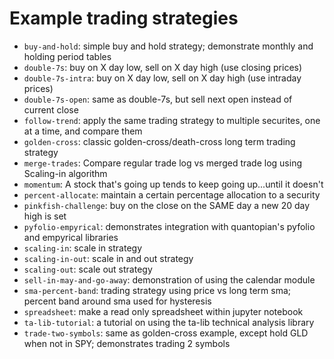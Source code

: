 # Example trading strategies

- `buy-and-hold`: simple buy and hold strategy; demonstrate monthly and holding period tables
- `double-7s`: buy on X day low, sell on X day high (use closing prices)
- `double-7s-intra`: buy on X day low, sell on X day high (use intraday prices)
- `double-7s-open`: same as double-7s, but sell next open instead of current close
- `follow-trend`: apply the same trading strategy to multiple securites, one at a time, and compare them
- `golden-cross`: classic golden-cross/death-cross long term trading strategy
- `merge-trades`: Compare regular trade log vs merged trade log using Scaling-in algorithm
- `momentum`: A stock that's going up tends to keep going up...until it doesn't
- `percent-allocate`: maintain a certain percentage allocation to a security
- `pinkfish-challenge`: buy on the close on the SAME day a new 20 day high is set
- `pyfolio-empyrical`: demonstrates integration with quantopian's pyfolio and empyrical libraries
- `scaling-in`: scale in strategy
- `scaling-in-out`: scale in and out strategy
- `scaling-out`: scale out strategy
- `sell-in-may-and-go-away`: demonstration of using the calendar module
- `sma-percent-band`: trading strategy using price vs long term sma; percent band around sma used for hysteresis
- `spreadsheet`: make a read only spreadsheet within jupyter notebook
- `ta-lib-tutorial`: a tutorial on using the ta-lib technical analysis library
- `trade-two-symbols`: same as golden-cross example, except hold GLD when not in SPY; demonstrates trading 2 symbols
